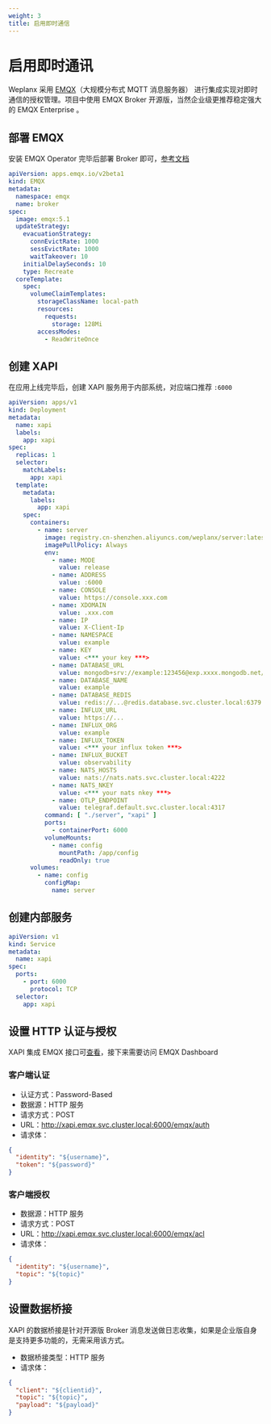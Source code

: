 ```yaml
---
weight: 3
title: 启用即时通信
---
```


# 启用即时通讯

Weplanx 采用 [EMQX](https://www.emqx.io/)（大规模分布式 MQTT 消息服务器） 进行集成实现对即时通信的授权管理。项目中使用 EMQX Broker 开源版，当然企业级更推荐稳定强大的 EMQX Enterprise 。

## 部署 EMQX

安装 EMQX Operator 完毕后部署 Broker 即可，[参考文档](https://docs.emqx.com/zh/emqx-operator/latest/getting-started/getting-started.html)

```yaml
apiVersion: apps.emqx.io/v2beta1
kind: EMQX
metadata:
  namespace: emqx
  name: broker
spec:
  image: emqx:5.1
  updateStrategy:
    evacuationStrategy:
      connEvictRate: 1000
      sessEvictRate: 1000
      waitTakeover: 10
    initialDelaySeconds: 10
    type: Recreate
  coreTemplate:
    spec:
      volumeClaimTemplates:
        storageClassName: local-path
        resources:
          requests:
            storage: 128Mi
        accessModes:
          - ReadWriteOnce
```

## 创建 XAPI

在应用上线完毕后，创建 XAPI 服务用于内部系统，对应端口推荐 `:6000`

```yaml
apiVersion: apps/v1
kind: Deployment
metadata:
  name: xapi
  labels:
    app: xapi
spec:
  replicas: 1
  selector:
    matchLabels:
      app: xapi
  template:
    metadata:
      labels:
        app: xapi
    spec:
      containers:
        - name: server
          image: registry.cn-shenzhen.aliyuncs.com/weplanx/server:latest
          imagePullPolicy: Always
          env:
            - name: MODE
              value: release
            - name: ADDRESS
              value: :6000
            - name: CONSOLE
              value: https://console.xxx.com
            - name: XDOMAIN
              value: .xxx.com
            - name: IP
              value: X-Client-Ip
            - name: NAMESPACE
              value: example
            - name: KEY
              value: <*** your key ***>
            - name: DATABASE_URL
              value: mongodb+srv://example:123456@exp.xxxx.mongodb.net/?readPreference=secondaryPreferred&tls=true&authSource=example
            - name: DATABASE_NAME
              value: example
            - name: DATABASE_REDIS
              value: redis://...@redis.database.svc.cluster.local:6379
            - name: INFLUX_URL
              value: https://...
            - name: INFLUX_ORG
              value: example
            - name: INFLUX_TOKEN
              value: <*** your influx token ***>
            - name: INFLUX_BUCKET
              value: observability
            - name: NATS_HOSTS
              value: nats://nats.nats.svc.cluster.local:4222
            - name: NATS_NKEY
              value: <*** your nats nkey ***>
            - name: OTLP_ENDPOINT
              value: telegraf.default.svc.cluster.local:4317
          command: [ "./server", "xapi" ]
          ports:
            - containerPort: 6000
          volumeMounts:
            - name: config
              mountPath: /app/config
              readOnly: true
      volumes:
        - name: config
          configMap:
            name: server
```

## 创建内部服务

```yaml
apiVersion: v1
kind: Service
metadata:
  name: xapi
spec:
  ports:
    - port: 6000
      protocol: TCP
  selector:
    app: xapi
```

## 设置 HTTP 认证与授权

XAPI 集成 EMQX 接口可[查看](/docs/6-xapi/1-emqx/)，接下来需要访问 EMQX Dashboard

### 客户端认证

- 认证方式：Password-Based
- 数据源：HTTP 服务
- 请求方式：POST
- URL：http://xapi.emqx.svc.cluster.local:6000/emqx/auth
- 请求体：

```json
{
  "identity": "${username}",
  "token": "${password}"
}
```

### 客户端授权

- 数据源：HTTP 服务
- 请求方式：POST
- URL：http://xapi.emqx.svc.cluster.local:6000/emqx/acl
- 请求体：

```json
{
  "identity": "${username}",
  "topic": "${topic}"
}
```

## 设置数据桥接

XAPI 的数据桥接是针对开源版 Broker 消息发送做日志收集，如果是企业版自身是支持更多功能的，无需采用该方式。

- 数据桥接类型：HTTP 服务
- 请求体：

```json
{
  "client": "${clientid}",
  "topic": "${topic}",
  "payload": "${payload}"
}
```
